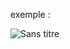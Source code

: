 exemple :

![Sans titre](https://github.com/fk-crafter/app-ideas/assets/127132293/9ee5db6a-6359-49fc-9d42-bb9a2f321c40)
